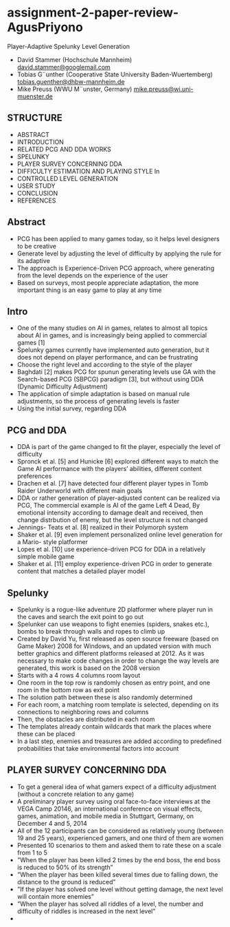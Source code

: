 # assignment-2-paper-review-AgusPriyono

Player-Adaptive Spelunky Level Generation

- David Stammer (Hochschule Mannheim) david.stammer@googlemail.com 
- Tobias G¨unther (Cooperative State University Baden-Wuertemberg) tobias.guenther@dhbw-mannheim.de
- Mike Preuss (WWU M¨unster, Germany) mike.preuss@wi.uni-muenster.de

## STRUCTURE
- ABSTRACT
- INTRODUCTION
- RELATED PCG AND DDA WORKS
- SPELUNKY
- PLAYER SURVEY CONCERNING DDA
- DIFFICULTY ESTIMATION AND PLAYING STYLE In
- CONTROLLED LEVEL GENERATION
- USER STUDY 
- CONCLUSION
- REFERENCES


## Abstract
- PCG has been applied to many games today, so it helps level designers to be creative
- Generate level by adjusting the level of difficulty by applying the rule for its adaptive
- The approach is Experience-Driven PCG approach, where generating from the level depends on the experience of the user
- Based on surveys, most people appreciate adaptation, the more important thing is an easy game to play at any time


## Intro
- One of the many studies on AI in games, relates to almost all topics about AI in games, and is increasingly being applied to commercial games [1]
- Spelunky games currently have implemented auto generation, but it does not depend on player performance, and can be frustrating
- Choose the right level and according to the style of the player
- Baghdati [2] makes PCG for spunun generating levels use GA with the Search-based PCG (SBPCG) paradigm [3], but without using DDA (Dynamic Difficulty Adjustment)
- The application of simple adaptation is based on manual rule adjustments, so the process of generating levels is faster
- Using the initial survey, regarding DDA


## PCG and DDA
- DDA is part of the game changed to fit the player, especially the level of difficulty
- Spronck et al. [5] and Hunicke [6] explored different ways to match the Game AI performance with the players’ abilities, different content preferences
- Drachen et al. [7] have detected four different player types in Tomb Raider Underworld with different main goals
- DDA or rather generation of player-adjusted content can be realized via PCG, The commercial example is AI of the game Left 4 Dead, By emotional intensity according to damage dealt and received, then change distrbution of enemy, but the level structure is not changed
- Jennings- Teats et al. [8] realized in their Polymorph system
- Shaker et al. [9] even implement personalized online level generation for a Mario- style platformer
- Lopes et al. [10] use experience-driven PCG for DDA in a relatively simple mobile game
- Shaker et al. [11] employ experience-driven PCG in order to generate content that matches a detailed player model 


## Spelunky
- Spelunky is a rogue-like adventure 2D platformer where player run in the caves and search the exit point to go out
- Spelunker can use weapons to fight enemies (spiders, snakes etc.), bombs to break through walls and ropes to climb up
- Created by David Yu, first released as open source freeware (based on Game Maker) 2008 for Windows, and an updated version with much better graphics and different platforms released at 2012. As it was necessary to make code changes in order to change the way levels are generated, this work is based on the 2008 version
- Starts with a 4 rows 4 columns room layout
- One room in the top row is randomly chosen as entry point, and one room in the bottom row as exit point
- The solution path between these is also randomly determined
- For each room, a matching room template is selected, depending on its connections to neighboring rows and columns
- Then, the obstacles are distributed in each room
- The templates already contain wildcards that mark the places where these can be placed
- In a last step, enemies and treasures are added according to predefined probabilities that take environmental factors into account


## PLAYER SURVEY CONCERNING DDA 
- To get a general idea of what gamers expect of a difficulty adjustment (without a concrete relation to any game)
- A preliminary player survey using oral face-to-face interviews at the VEGA Camp 20146, an international conference on visual effects, games, animation, and mobile media in Stuttgart, Germany, on December 4 and 5, 2014
- All of the 12 participants can be considered as relatively young (between 19 and 25 years), experienced gamers, and one third of them are women
- Presented 10 scenarios to them and asked them to rate these on a scale from 1 to 5
- ”When the player has been killed 2 times by the end boss, the end boss is reduced to 50% of its strength”
- ”When the player has been killed several times due to falling down, the distance to the ground is reduced”
- ”If the player has solved one level without getting damage, the next level will contain more enemies”
- ”When the player has solved all riddles of a level, the number and difficulty of riddles is increased in the next level”
- 




